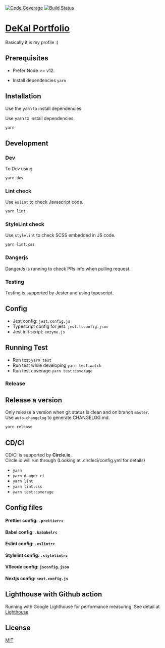 [![Code Coverage](https://scrutinizer-ci.com/g/DeKal/portfolio-next-js/badges/coverage.png?b=master)](https://scrutinizer-ci.com/g/DeKal/portfolio-next-js/?branch=master) [![Build Status](https://scrutinizer-ci.com/g/DeKal/portfolio-next-js/badges/build.png?b=master)](https://scrutinizer-ci.com/g/DeKal/portfolio-next-js/build-status/master)

# [DeKal Portfolio](https://dekal.github.io/portfolio-next-js/)
Basically it is my profile :)

## Prerequisites

- Prefer Node >= v12.

- Install dependencies
`yarn`

## Installation

Use the yarn to install dependencies.

Use yarn to install dependencies.
```bash
yarn
```

## Development
### Dev
To Dev using
```bash
yarn dev
```
### Lint check
Use `eslint` to check Javascript code.
```bash
yarn lint
```
### StyleLint check
Use `stylelint` to check SCSS embedded in JS code.
```bash
yarn lint:css
```
### Dangerjs
DangerJs is running to check PRs info when pulling request.

### Testing
Testing is supported by Jester and using typescript.
## Config
- Jest config: `jest.config.js`
- Typescript config for jest: `jest.tsconfig.json`
- Jest init script: `enzyme.js`
## Running Test
- Run test `yarn test`
- Run test while developing `yarn test:watch`
- Run test coverage `yarn test:coverage`

### Release
## Release a version
Only release a version when git status is clean and on branch `master`.\
Use `auto-changelog` to generate CHANGELOG.md.
```bash
yarn release
```

## CD/CI
CD/CI is supported by **Circle.io**.\
Circle.io will run through (Looking at .circleci/config.yml for details)
- `yarn`
- `yarn danger ci`
- `yarn lint`
- `yarn lint:css`
- `yarn test:coverage`

## Config files
#### Prettier config: `.prettierrc`
#### Babel config: `.bababelrc`
#### Eslint config: `.eslintrc`
#### Stylelint config: `.stylelintrc`
#### VScode config: `jsconfig.json`
#### Nextjs config: `next.config.js`

## Lighthouse with Github action
Running with Google Lighthouse for performance measuring.
See detail at [Lighthouse](/docs/light-house.md)

## License
[MIT](https://choosealicense.com/licenses/mit/)

